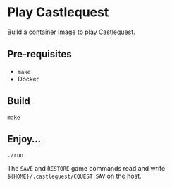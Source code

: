 # Play Castlequest

Build a container image to play [Castlequest](https://github.com/Quuxplusone/Castlequest).

## Pre-requisites

* `make`
* Docker

## Build

``` shell
make
```

## Enjoy…

``` shell
./run
```

The `SAVE` and `RESTORE` game commands read and write `${HOME}/.castlequest/CQUEST.SAV` on the host.

